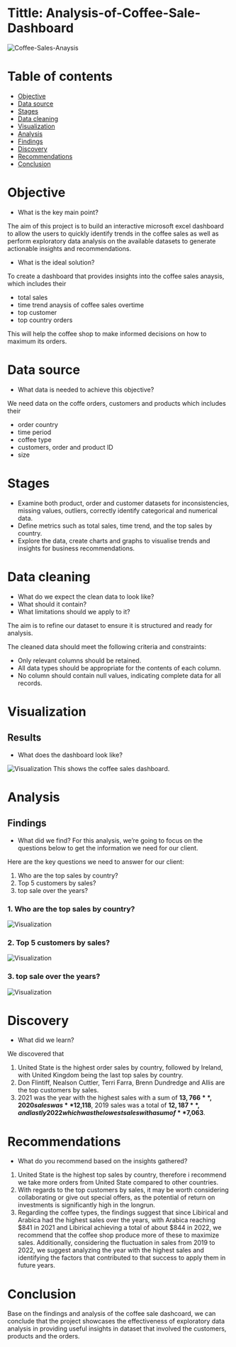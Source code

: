 # Tittle: Analysis-of-Coffee-Sale-Dashboard

![Coffee-Sales-Anaysis](assets/images/istockphoto-1504611854-1024x1024.jpg)

# Table of contents

- [Objective](#objective)
- [Data source](#data-source)
- [Stages](#stages)
- [Data cleaning](#data-cleaning)
- [Visualization](#visualization)
- [Analysis](#analysis)
 - [Findings](#findings)
 - [Discovery](#discovery)
- [Recommendations](#recommendations)
- [Conclusion](#conclusion)

# Objective

- What is the key main point?

The aim of this project is to build an interactive microsoft excel dashboard to allow the users to quickly identify trends in the coffee sales as well as perform exploratory data analysis on the available datasets to generate actionable insights and recommendations.

- What is the ideal solution?

To create a dashboard that provides insights into the coffee sales anaysis, which includes their

- total sales 
- time trend anaysis of coffee sales overtime
- top customer
- top country orders

This will help the coffee shop to make informed decisions on how to maximum its orders.

# Data source

- What data is needed to achieve this objective?

We need data on the coffe orders, customers and products which includes their

- order country
- time period
- coffee type
- customers, order and product ID
- size

# Stages

- Examine both product, order and customer datasets for inconsistencies, missing values, outliers, correctly identify categorical and numerical data.
- Define metrics such as total sales, time trend, and the top sales by country.
- Explore the data, create charts and graphs to visualise trends and insights for business recommendations.

# Data cleaning

- What do we expect the clean data to look like?
- What should it contain?
- What limitations should we apply to it?

The aim is to refine our dataset to ensure it is structured and ready for analysis.

The cleaned data should meet the following criteria and constraints:
- Only relevant columns should be retained.
- All data types should be appropriate for the contents of each column.
- No column should contain null values, indicating complete data for all records.

# Visualization

## Results
- What does the dashboard look like?
  
![Visualization](assets/images/Coffeesales-Dashboard.PNG)
This shows the coffee sales dashboard.

# Analysis

## Findings
- What did we find?
For this analysis, we’re going to focus on the questions below to get the information we need for our client.

Here are the key questions we need to answer for our client:

1. Who are the top sales by country?
2. Top 5 customers by sales?
3. top sale over the years?

### 1. Who are the top sales by country?
![Visualization](assets/images/CountrySumOfSales.PNG)

### 2. Top 5 customers by sales?
![Visualization](assets/images/TopCustomer.PNG)

### 3. top sale over the years?
![Visualization](assets/images/timetrend.PNG)


# Discovery

- What did we learn?

We discovered that
1. United State is the highest order sales by country, followed by Ireland, with United Kingdom being the last top sales by country.
2. Don Flintiff, Nealson Cuttler, Terri Farra, Brenn Dundredge and Allis are the top customers by sales.
3. 2021 was the year with the highest sales with a sum of **$13,766**, 2020 sales was **$12,118**, 2019 sales was a total of **$12,187**, and lastly 2022 which was the lowest sales with a sum of **$7,063**.

 # Recommendations

- What do you recommend based on the insights gathered?

1. United State is the highest top sales by country, therefore i recommend we take more orders from United State compared to other countries. 
2. With regards to the top customers by sales, it may be worth considering collaborating or give out special offers, as the potential of return on investments is significantly high in the longrun.
3. Regarding the coffee types, the findings suggest that since Libirical and Arabica had the highest sales over the years, with Arabica reaching $841 in 2021 and Libirical achieving a total of about $844 in 2022, we recommend that the coffee shop produce more of these to maximize sales. Additionally, considering the fluctuation in sales from 2019 to 2022, we suggest analyzing the year with the highest sales and identifying the factors that contributed to that success to apply them in future years.


# Conclusion

Base on the findings and analysis of the coffee sale dashcoard, we can conclude that the project showcases the effectiveness of exploratory data analysis in providing useful insights in dataset that involved the customers, products and the orders.

